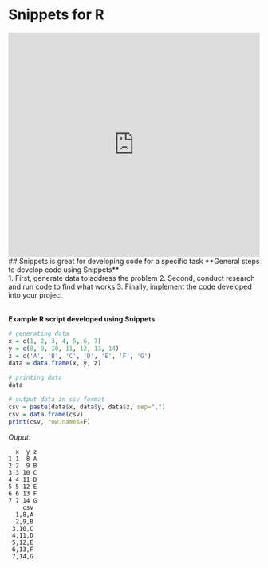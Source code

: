 # Snippets for R

<iframe width='100%' height='450' src='https://rdrr.io/snippets/embed/' frameborder='0'></iframe>
<br>
## Snippets is great for developing code for a specific task
**General steps to develop code using Snippets**<br>
1. First, generate data to address the problem
2. Second, conduct research and run code to find what works 
3. Finally, implement the code developed into your project
  <br><br>

**Example R script developed using Snippets** <br>
```r
# generating data
x = c(1, 2, 3, 4, 5, 6, 7)
y = c(8, 9, 10, 11, 12, 13, 14)
z = c('A', 'B', 'C', 'D', 'E', 'F', 'G')
data = data.frame(x, y, z)

# printing data
data

# output data in csv format
csv = paste(data$x, data$y, data$z, sep=",")
csv = data.frame(csv)
print(csv, row.names=F)
```
*Ouput:*
```
  x  y z
1 1  8 A
2 2  9 B
3 3 10 C
4 4 11 D
5 5 12 E
6 6 13 F
7 7 14 G
    csv
  1,8,A
  2,9,B
 3,10,C
 4,11,D
 5,12,E
 6,13,F
 7,14,G
 ```
